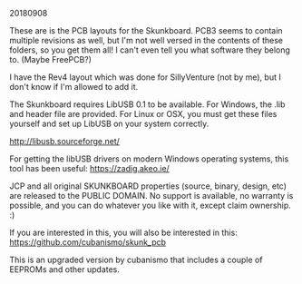 20180908

These are is the PCB layouts for the Skunkboard. PCB3 seems to contain multiple revisions as well, but I'm not well versed in the contents of these folders, so you get them all! I can't even tell you what software they belong to. (Maybe FreePCB?)

I have the Rev4 layout which was done for SillyVenture (not by me), but I don't know if I'm allowed to add it.

The Skunkboard requires LibUSB 0.1 to be available. For Windows, the .lib and header file are provided. 
For Linux or OSX, you must get these files yourself and set up LibUSB on your system correctly.

http://libusb.sourceforge.net/

For getting the libUSB drivers on modern Windows operating systems, this tool has been useful:
https://zadig.akeo.ie/

JCP and all original SKUNKBOARD properties (source, binary, design, etc) are released to the PUBLIC DOMAIN. No support is available, no warranty is possible, and you can do whatever you like with it, except claim ownership. :)

If you are interested in this, you will also be interested in this: https://github.com/cubanismo/skunk_pcb

This is an upgraded version by cubanismo that includes a couple of EEPROMs and other updates.

